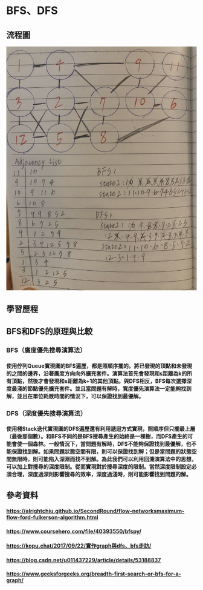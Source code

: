 # BFS、DFS
## 流程圖
![](/image/S__82370562.jpg)
## 學習歷程
## BFS和DFS的原理與比較
### BFS（廣度優先搜尋演算法）
#### 使用佇列Queue實現圖的BFS遍歷，都是照順序擺的。將已發現的頂點和未發現的之間的邊界，沿著廣度方向向外擴充套件。演算法首先會發現和s距離為k的所有頂點，然後才會發現和s距離為k+1的其他頂點。與DFS相反，BFS每次選擇深度最淺的節點優先擴充套件。並且當問題有解時，寬度優先演算法一定能夠找到解，並且在單位耗散時間的情況下，可以保證找到最優解。
### DFS（深度優先搜尋演算法）
#### 使用棧Stack迭代實現圖的DFS遍歷還有利用遞迴方式實現，照順序但只擺最上層（最後那個數）。和BFS不同的是BFS搜尋產生的始終是一棵樹，而DFS產生的可能會使一個森林。一般情況下，當問題有解時，DFS不能夠保證找到最優解，也不能保證找到解。如果問題狀態空間有限，則可以保證找到解；但是當問題的狀態空間無限時，則可能陷入深淵而找不到解。為此我們可以利用回溯演算法中的思想，可以加上對搜尋的深度限制。從而實現對於搜尋深度的限制。當然深度限制設定必須合理，深度過深則影響搜尋的效率，深度過淺時，則可能影響找到問題的解。
## 參考資料
#### https://alrightchiu.github.io/SecondRound/flow-networksmaximum-flow-ford-fulkerson-algorithm.html
#### https://www.coursehero.com/file/40393550/bfspy/
#### https://kopu.chat/2017/09/22/實作graph與dfs、bfs走訪/
#### https://blog.csdn.net/u011437229/article/details/53188837
#### https://www.geeksforgeeks.org/breadth-first-search-or-bfs-for-a-graph/
